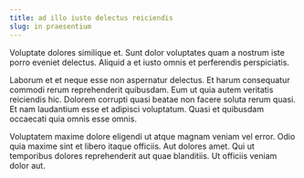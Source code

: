 ```yaml
---
title: ad illo iusto delectus reiciendis
slug: in praesentium
---
```


Voluptate dolores similique et. Sunt dolor voluptates quam a nostrum iste porro eveniet delectus. Aliquid a et iusto omnis et perferendis perspiciatis.

Laborum et et neque esse non aspernatur delectus. Et harum consequatur commodi rerum reprehenderit quibusdam. Eum ut quia autem veritatis reiciendis hic. Dolorem corrupti quasi beatae non facere soluta rerum quasi. Et nam laudantium esse et adipisci voluptatum. Quasi et quibusdam occaecati quia omnis esse omnis.

Voluptatem maxime dolore eligendi ut atque magnam veniam vel error. Odio quia maxime sint et libero itaque officiis. Aut dolores amet. Qui ut temporibus dolores reprehenderit aut quae blanditiis. Ut officiis veniam dolor aut.
